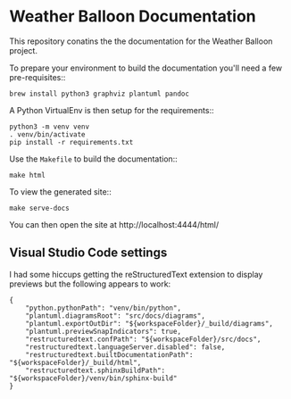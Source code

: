 # Weather Balloon Documentation

This repository conatins the the documentation for the Weather Balloon project.

To prepare your environment to build the documentation you'll need a few pre-requisites::

    brew install python3 graphviz plantuml pandoc

A Python VirtualEnv is then setup for the requirements::

    python3 -m venv venv
    . venv/bin/activate
    pip install -r requirements.txt

Use the `Makefile` to build the documentation::

    make html

To view the generated site::

    make serve-docs

You can then open the site at http://localhost:4444/html/

## Visual Studio Code settings

I had some hiccups getting the reStructuredText extension to display previews
but the following appears to work:

    {
        "python.pythonPath": "venv/bin/python",
        "plantuml.diagramsRoot": "src/docs/diagrams",
        "plantuml.exportOutDir": "${workspaceFolder}/_build/diagrams",
        "plantuml.previewSnapIndicators": true,
        "restructuredtext.confPath": "${workspaceFolder}/src/docs",
        "restructuredtext.languageServer.disabled": false,
        "restructuredtext.builtDocumentationPath": "${workspaceFolder}/_build/html",
        "restructuredtext.sphinxBuildPath": "${workspaceFolder}/venv/bin/sphinx-build"
    }
